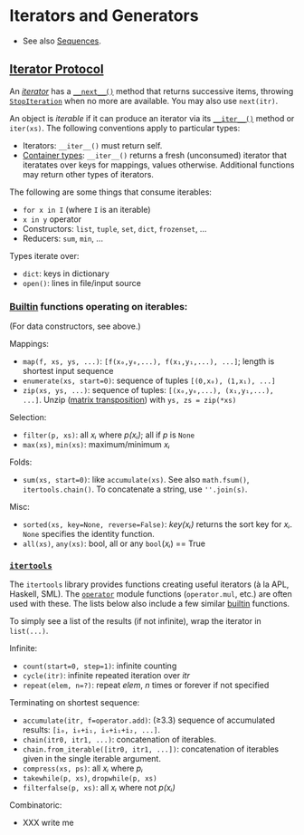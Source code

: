 Iterators and Generators
========================

* See also [Sequences](sequence.md).

[Iterator Protocol]
-------------------

An _[iterator]_ has a [`__next__()`] method that returns successive
items, throwing [`StopIteration`] when no more are available. You may
also use `next(itr)`.

An object is _iterable_ if it can produce an iterator via its
[`__iter__()`] method or `iter(xs)`. The following conventions apply
to particular types:

* Iterators: `__iter__()` must return self.
* [Container types]: `__iter__()` returns a fresh (unconsumed) iterator
  that iteratates over keys for mappings, values otherwise. Additional
  functions may return other types of iterators.

The following  are some things that consume iterables:
* `for x in I` (where `I` is an iterable)
* `x in y` operator
* Constructors: `list`, `tuple`, `set`, `dict`, `frozenset`, ...
* Reducers: `sum`, `min`, ...

Types iterate over:
* `dict`: keys in dictionary
* `open()`: lines in file/input source

### [Builtin] functions operating on iterables:

(For data constructors, see above.)

Mappings:
* `map(f, xs, ys, ...)`: `[f(x₀,y₀,...), f(x₁,y₁,...), ...]`;
  length is shortest input sequence
* `enumerate(xs, start=0)`: sequence of tuples `[(0,x₀), (1,x₁), ...]`
* `zip(xs, ys, ...)`: sequence of tuples: `[(x₀,y₀,...), (x₁,y₁,...), ...]`.
  Unzip ([matrix transposition]) with `ys, zs = zip(*xs)`

Selection:
* `filter(p, xs)`: all _xᵢ_ where _p(xᵢ)_; all if _p_ is `None`
* `max(xs)`, `min(xs)`: maximum/minimum _xᵢ_

Folds:
* `sum(xs, start=0)`: like `accumulate(xs)`. See also `math.fsum()`,
  `itertools.chain()`. To concatenate a string, use `''.join(s)`.

Misc:
* `sorted(xs, key=None, reverse=False)`:
  _key(xᵢ)_ returns the sort key for _xᵢ_.
  `None` specifies the identity function.
* `all(xs)`, `any(xs)`: bool, all or any `bool`(_xᵢ_) == True

### [`itertools`]

The `itertools` library provides functions creating useful iterators
(à la APL, Haskell, SML). The [`operator`] module functions
(`operator.mul`, etc.) are often used with these. The lists below also
include a few similar [builtin] functions.

To simply see a list of the results (if not infinite), wrap the
iterator in `list(...)`.

Infinite:
* `count(start=0, step=1)`: infinite counting
* `cycle(itr)`: infinite repeated iteration over _itr_
* `repeat(elem, n=?)`: repeat _elem_, _n_ times or forever if not specified

Terminating on shortest sequence:
* `accumulate(itr, f=operator.add)`: (≥3.3) sequence of accumulated
  results: `[i₀, i₀+i₁, i₀+i₁+i₂, ...]`.
* `chain(itr0, itr1, ...)`: concatenation of iterables.
* `chain.from_iterable([itr0, itr1, ...])`: concatenation of iterables
  given in the single iterable argument.
* `compress(xs, ps)`: all _xᵢ_ where _pᵢ_
* `takewhile(p, xs)`, `dropwhile(p, xs)`
* `filterfalse(p, xs)`: all _xᵢ_ where not _p(xᵢ)_

Combinatoric:
* XXX write me


[`StopIteration`]: https://docs.python.org/3/library/exceptions.html#StopIteration
[`__iter__()`]: https://docs.python.org/3/reference/datamodel.html#object.__iter__
[`__next__()`]: https://docs.python.org/3/library/stdtypes.html#iterator.__next__
[`itertools`]: https://docs.python.org/3/library/itertools.html
[`operator`]: https://docs.python.org/3/library/operator.html#module-operator
[builtin]: https://docs.python.org/3/library/functions.html
[container types]: https://docs.python.org/3/reference/datamodel.html#emulating-container-types
[iterator protocol]: https://docs.python.org/3/library/stdtypes.html#typeiter
[iterator]: https://docs.python.org/3/glossary.html#term-iterator
[matrix transposition]: https://en.wikipedia.org/wiki/Transpose

